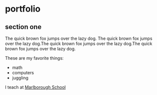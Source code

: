 # portfolio

## section one

The quick brown fox jumps over the lazy dog.
The quick brown fox jumps over the lazy dog.The quick brown fox jumps over the lazy dog.The quick brown fox jumps over the lazy dog.


These are my favorite things:

* math
* computers
* juggling

I teach at [Marlborough School](http://marlborough.org)
